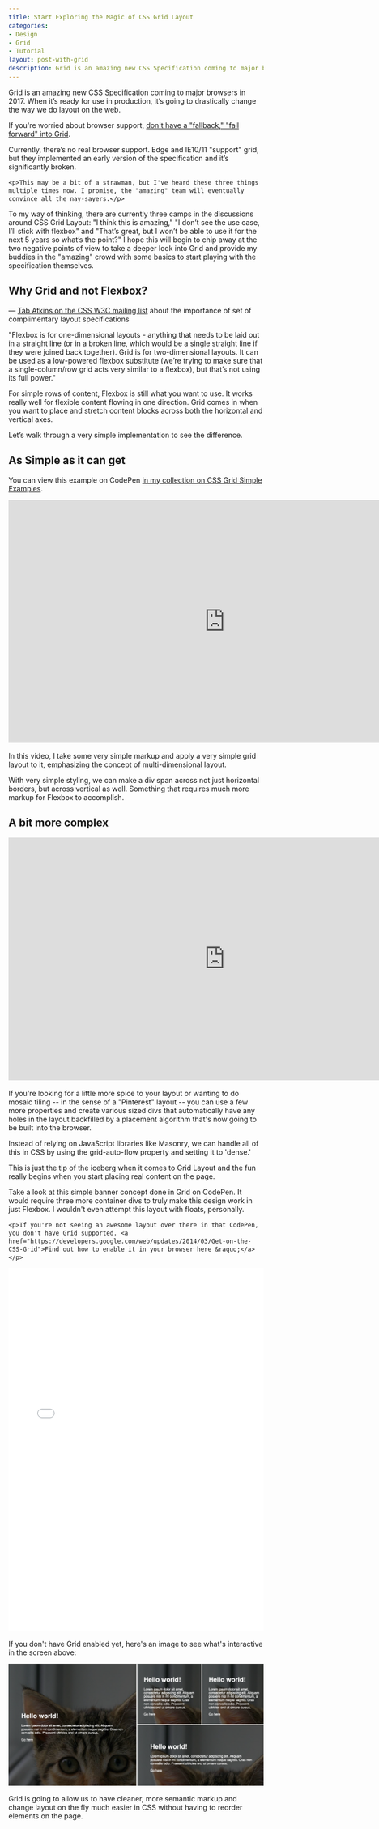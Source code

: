 ```yaml
---
title: Start Exploring the Magic of CSS Grid Layout
categories:
- Design
- Grid
- Tutorial
layout: post-with-grid
description: Grid is an amazing new CSS Specification coming to major browsers in 2017. When it’s ready for use in production, it’s going to drastically change the way we do layout on the web. Currently, there’s no real browser support. Edge and IE10/11 "support" grid, but they implemented an early version of the specification and it’s significantly broken.
---
```


Grid is an amazing new CSS Specification coming to major browsers in 2017. When it’s ready for use in production, it’s going to drastically change the way we do layout on the web.

<aside class="reference">
    <p>If you're worried about browser support, <a href='/blog/2017/01/18/your-code-should-fall-forward/'>don't have a "fallback," "fall forward" into Grid</a>.</p>
</aside>

Currently, there’s no real browser support. Edge and IE10/11 "support" grid, but they implemented an early version of the specification and it’s significantly broken.

<aside class="reference">

    <p>This may be a bit of a strawman, but I've heard these three things multiple times now. I promise, the "amazing" team will eventually convince all the nay-sayers.</p>

</aside>

To my way of thinking, there are currently three camps in the discussions around CSS Grid Layout: "I think this is amazing," "I don’t see the use case, I’ll stick with flexbox" and "That’s great, but I won’t be able to use it for the next 5 years so what’s the point?" I hope this will begin to chip away at the two negative points of view to take a deeper look into Grid and provide my buddies in the "amazing" crowd with some basics to start playing with the specification themselves.

<aside class="subhead">
    <h2>Why Grid and not Flexbox?</h2>
    <aside class="reference"><p>— <a href="http://lists.w3.org/Archives/Public/www-style/2013May/0114.html">Tab Atkins on the CSS W3C mailing list</a> about the importance of set of complimentary layout specifications</p> </aside>
</aside>

"Flexbox is for one-dimensional layouts - anything that needs to be laid out in a straight line (or in a broken line, which would be a single straight line if they were joined back together). Grid is for two-dimensional layouts. It can be used as a low-powered flexbox substitute (we’re trying to make sure that a single-column/row grid acts very similar to a flexbox), but that’s not using its full power."

For simple rows of content, Flexbox is still what you want to use. It works really well for flexible content flowing in one direction. Grid comes in when you want to place and stretch content blocks across both the horizontal and vertical axes.

Let’s walk through a very simple implementation to see the difference.

<aside class="subhead">
    <h2>As Simple as it can get</h2>
    <aside class="reference"><p>You can view this example on CodePen <a href="http://codepen.io/collection/AxZgro/">in my collection on CSS Grid Simple Examples</a>.</p> </aside>
</aside>

<iframe width="853" height="480" src="https://www.youtube.com/embed/euhahD_lD2I?rel=0" frameborder="0" allowfullscreen></iframe>

In this video, I take some very simple markup and apply a very simple grid layout to it, emphasizing the concept of multi-dimensional layout.

With very simple styling, we can make a div span across not just horizontal borders, but across vertical as well. Something that requires much more markup for Flexbox to accomplish.

<aside class="subhead">
    <h2>A bit more complex</h2>
</aside>

<iframe width="853" height="480" src="https://www.youtube.com/embed/MX6qkMKrtoY?rel=0" frameborder="0" allowfullscreen></iframe>

If you're looking for a little more spice to your layout or wanting to do mosaic tiling -- in the sense of a "Pinterest" layout -- you can use a few more properties and create various sized divs that automatically have any holes in the layout backfilled by a placement algorithm that's now going to be built into the browser.

Instead of relying on JavaScript libraries like Masonry, we can handle all of this in CSS by using the grid-auto-flow property and setting it to 'dense.'

This is just the tip of the iceberg when it comes to Grid Layout and the fun really begins when you start placing real content on the page.

Take a look at this simple banner concept done in Grid on CodePen. It would require three more container divs to truly make this design work in just Flexbox. I wouldn't even attempt this layout with floats, personally.

<aside class="reference">

    <p>If you're not seeing an awesome layout over there in that CodePen, you don't have Grid supported. <a href="https://developers.google.com/web/updates/2014/03/Get-on-the-CSS-Grid">Find out how to enable it in your browser here &raquo;</a></p>

</aside>

<iframe height='717' scrolling='no' title='Simple Banner area Grid concept' src='//codepen.io/brob/embed/EZPWdK/?height=717&theme-id=26704&default-tab=result&embed-version=2' frameborder='no' allowtransparency='true' allowfullscreen='true' style='width: 100%;'>See the Pen <a href='http://codepen.io/brob/pen/EZPWdK/'>Simple Banner area Grid concept</a> by Bryan Robinson (<a href='http://codepen.io/brob'>@brob</a>) on <a href='http://codepen.io'>CodePen</a>.
</iframe>

If you don't have Grid enabled yet, here's an image to see what's interactive in the screen above:

![An Image in case you don't want to turn on your Grid flag](/images/blog/grid-example/banner-grid-layout.png)

Grid is going to allow us to have cleaner, more semantic markup and change layout on the fly much easier in CSS without having to reorder elements on the page.

<br>
